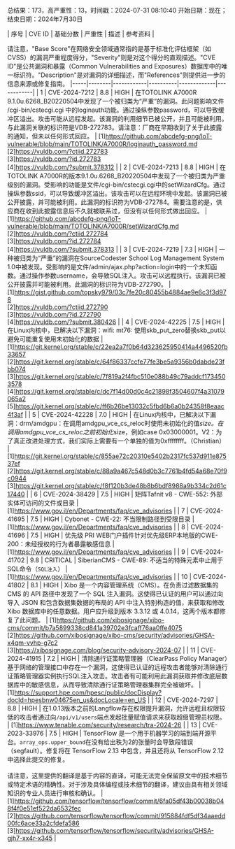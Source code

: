 总结果：173，高严重性：13，时间戳：2024-07-31 08:10:40
开始日期：现在；结束日期：2024年7月30日

| 序号 | CVE ID | 基础分数 | 严重性 | 描述 | 参考资料 |

请注意，"Base Score"在网络安全领域通常指的是基于标准化评估框架（如CVSS）的漏洞严重程度得分，"Severity"则是对这个得分的直观描述。"CVE ID"是公共漏洞和暴露（Common Vulnerabilities and Exposures）数据库中的唯一标识符。"Description"是对漏洞的详细描述，而"References"则提供进一步的信息来源或修复指南。
|-----|--------|------------|----------|-------------|------------|
| 1 | CVE-2024-7212 | 8.8  | HIGH | 在TOTOLINK A7000R 9.1.0u.6268_B20220504中发现了一个被归类为“严重”的漏洞。此问题影响文件 /cgi-bin/cstecgi.cgi 中的loginauth功能。通过操纵参数password，可以导致缓冲区溢出。攻击可能从远程发起。该漏洞的利用细节已被公开，并且可能被利用。与此漏洞关联的标识符是VDB-272783。请注意：厂商在早期收到了关于此披露的通知，但未以任何形式回应。 | [1]https://github.com/abcdefg-png/IoT-vulnerable/blob/main/TOTOLINK/A7000R/loginauth_password.md<br>[2]https://vuldb.com/?ctiid.272783<br>[3]https://vuldb.com/?id.272783<br>[4]https://vuldb.com/?submit.378312 |
| 2 | CVE-2024-7213 | 8.8  | HIGH | 在TOTOLINK A7000R的版本9.1.0u.6268_B20220504中发现了一个被归类为严重级别的漏洞。受影响的功能是文件/cgi-bin/cstecgi.cgi中的setWizardCfg。通过操纵参数ssid，可以导致缓冲区溢出。该攻击可以在远程环境中发起。该漏洞已被公开披露，并可能被利用。此漏洞的标识符为VDB-272784。需要注意的是，供应商在收到此披露信息后不久就被联系过，但没有以任何形式做出回应。 | [1]https://github.com/abcdefg-png/IoT-vulnerable/blob/main/TOTOLINK/A7000R/setWizardCfg.md<br>[2]https://vuldb.com/?ctiid.272784<br>[3]https://vuldb.com/?id.272784<br>[4]https://vuldb.com/?submit.378313 |
| 3 | CVE-2024-7219 | 7.3  | HIGH | 一种被归类为“严重”的漏洞在SourceCodester School Log Management System 1.0中被发现。受影响的是文件/admin/ajax.php?action=login中的一个未知函数。通过操作参数username，会导致SQL注入。攻击可以远程执行。该漏洞已被公开披露并可能被利用。此漏洞的标识符为VDB-272790。 | [1]https://gist.github.com/topsky979/03c7fe20c80455b4884ae9e6c3f3d978<br>[2]https://vuldb.com/?ctiid.272790<br>[3]https://vuldb.com/?id.272790<br>[4]https://vuldb.com/?submit.380426 |
| 4 | CVE-2024-42225 | 7.5  | HIGH | 在Linux内核中，已解决以下漏洞：wifi: mt76: 使用skb_put_zero替换skb_put以避免可能重复使用未初始化的数据 | [1]https://git.kernel.org/stable/c/22ea2a7f0b64d323625950414a4496520fb33657<br>[2]https://git.kernel.org/stable/c/64f86337ccfe77fe3be5a9356b0dabde23fbb074<br>[3]https://git.kernel.org/stable/c/7f819a2f4fbc510e088b49c79addcf1734503578<br>[4]https://git.kernel.org/stable/c/dc7f14d00d0c4c21898f3504607f4a31079065a2<br>[5]https://git.kernel.org/stable/c/ff6b26be13032c5fbd6b6a0b24358f8eaac4f3af |
| 5 | CVE-2024-42228 | 7.0  | HIGH | 在Linux内核中，已解决以下漏洞：drm/amdgpu：在调用amdgpu_vce_cs_reloc时使用未初始化的值*size。在调用amdgpu_vce_cs_reloc之前初始化*size，例如case 0x03000001。V2：为了真正改进处理方式，我们实际上需要有一个单独的值为0xffffffff。（Christian） | [1]https://git.kernel.org/stable/c/855ae72c20310e5402b2317fc537d911e87537ef<br>[2]https://git.kernel.org/stable/c/88a9a467c548d0b3c7761b4fd54a68e70f9c0944<br>[3]https://git.kernel.org/stable/c/f8f120b3de48b8b6bdf8988a9b334c2d61c17440 |
| 6 | CVE-2024-38429 | 7.5  | HIGH | 矩阵Tafnit v8 - CWE-552: 外部实体可访问的文件或目录 | [1]https://www.gov.il/en/Departments/faq/cve_advisories |
| 7 | CVE-2024-41695 | 7.5  | HIGH | Cybonet - CWE-22: 不当限制路径到受限目录 | [1]https://www.gov.il/en/Departments/faq/cve_advisories |
| 8 | CVE-2024-41696 | 7.5  | HIGH | 优先级 PRI WEB门户插件针对优先级ERP本地版的CWE-200：未经授权的行为者暴露敏感信息 | [1]https://www.gov.il/en/Departments/faq/cve_advisories |
| 9 | CVE-2024-41702 | 9.8  | CRITICAL | SiberianCMS - CWE-89: 不适当的特殊元素中止用于SQL命令（`SQL注入`） | [1]https://www.gov.il/en/Departments/faq/cve_advisories |
| 10 | CVE-2024-41802 | 8.1  | HIGH | Xibo 是一个内容管理系统（CMS）。在负责过滤数据集的 CMS 的 API 路径中发现了一个 SQL 注入漏洞。这使得已认证的用户可以通过向导入 JSON 和包含数据集数据的布局的 API 中注入特别构造的值，来获取和修改 Xibo 数据库中的任意数据。用户应升级到版本 3.3.12 或 4.0.14，这两个版本都修复了此问题。 | [1]https://github.com/xibosignage/xibo-cms/commit/b7a5899338cd841a39702e3fcaff76aa0ffe4075<br>[2]https://github.com/xibosignage/xibo-cms/security/advisories/GHSA-x4qm-vvhp-g7c2<br>[3]https://xibosignage.com/blog/security-advisory-2024-07 |
| 11 | CVE-2024-41915 | 7.2  | HIGH | 清除通行证策略管理器（ClearPass Policy Manager）基于网络的管理接口中存在一个漏洞，这使得已认证的远程攻击者能够对清除通行证策略管理器实例执行SQL注入攻击。攻击者有可能利用此漏洞获取并修改底层数据库中的敏感信息，从而导致清除通行证策略管理器集群完全被破坏。 | [1]https://support.hpe.com/hpesc/public/docDisplay?docId=hpesbnw04675en_us&docLocale=en_US |
| 12 | CVE-2024-7297 | 8.8  | HIGH | 在1.0.13版本之前的Langflow存在权限提升漏洞，允许远程且权限较低的攻击者通过向`/api/v1/users`端点发起批量赋值请求来获取超级管理员权限。 | [1]https://www.tenable.com/security/research/tra-2024-26 |
| 13 | CVE-2023-33976 | 7.5  | HIGH | TensorFlow 是一个用于机器学习的端到端开源平台。`array_ops.upper_bound`在没有给出秩为2的张量时会导致段错误（segfault）。修复将在 TensorFlow 2.13 中包含，并且还将从 TensorFlow 2.12 中选择此提交的修复。<br><br>请注意，这里提供的翻译是基于内容的直译，可能无法完全保留原文中的技术细节或特定术语的精确性。对于涉及具体编程或技术细节的翻译，建议由具有相关领域知识的专业人员进行审核和确认。 | [1]https://github.com/tensorflow/tensorflow/commit/6fa05df43b00038b048f4f0e51ef522da6532fec<br>[2]https://github.com/tensorflow/tensorflow/commit/915884fdf5df34aaedd00fc6ace33a2cfdefa586<br>[3]https://github.com/tensorflow/tensorflow/security/advisories/GHSA-gjh7-xx4r-x345 |